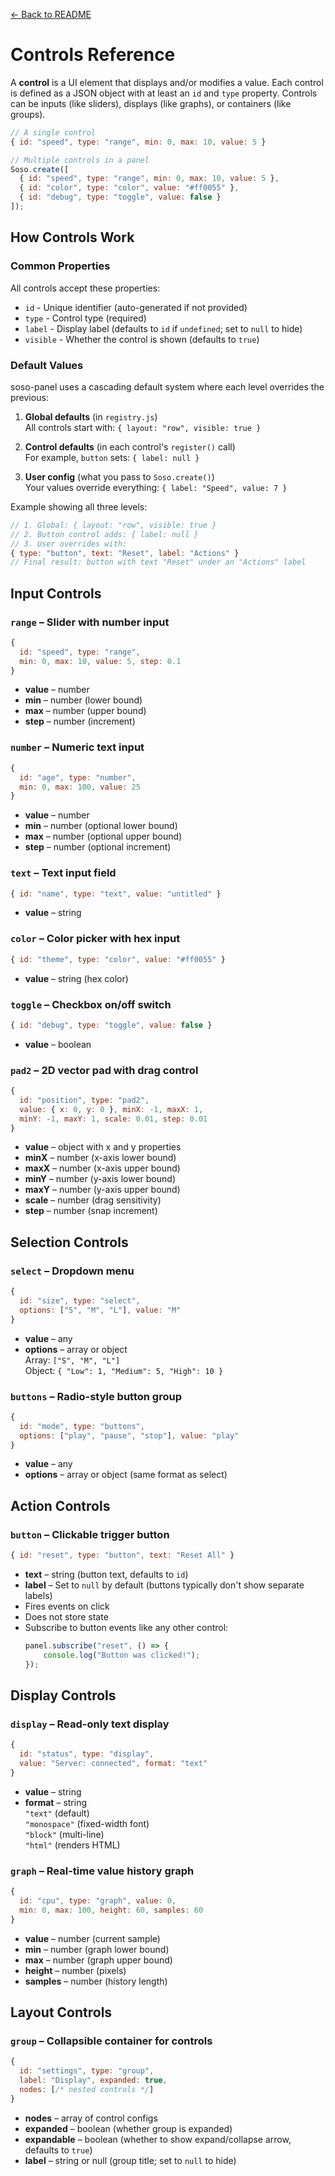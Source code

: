 [← Back to README](../README.md)

# Controls Reference

A **control** is a UI element that displays and/or modifies a value. Each control is defined as a JSON object with at least an `id` and `type` property. Controls can be inputs (like sliders), displays (like graphs), or containers (like groups).

```js
// A single control
{ id: "speed", type: "range", min: 0, max: 10, value: 5 }

// Multiple controls in a panel
Soso.create([
  { id: "speed", type: "range", min: 0, max: 10, value: 5 },
  { id: "color", type: "color", value: "#ff0055" },
  { id: "debug", type: "toggle", value: false }
]);
```

## How Controls Work

### Common Properties

All controls accept these properties:

- `id` - Unique identifier (auto-generated if not provided)
- `type` - Control type (required)
- `label` - Display label (defaults to `id` if `undefined`; set to `null` to hide)
- `visible` - Whether the control is shown (defaults to `true`)

### Default Values

soso-panel uses a cascading default system where each level overrides the previous:

1. **Global defaults** (in `registry.js`)<br>
   All controls start with: `{ layout: "row", visible: true }`

2. **Control defaults** (in each control's `register()` call)<br>
   For example, `button` sets: `{ label: null }`

3. **User config** (what you pass to `Soso.create()`)<br>
   Your values override everything: `{ label: "Speed", value: 7 }`

Example showing all three levels:

```js
// 1. Global: { layout: "row", visible: true }
// 2. Button control adds: { label: null }
// 3. User overrides with:
{ type: "button", text: "Reset", label: "Actions" }
// Final result: button with text "Reset" under an "Actions" label
```

## Input Controls

### `range` – Slider with number input

```js
{
  id: "speed", type: "range",
  min: 0, max: 10, value: 5, step: 0.1
}
```

- **value** – number
- **min** – number (lower bound)
- **max** – number (upper bound)
- **step** – number (increment)

### `number` – Numeric text input

```js
{
  id: "age", type: "number",
  min: 0, max: 100, value: 25
}
```

- **value** – number
- **min** – number (optional lower bound)
- **max** – number (optional upper bound)
- **step** – number (optional increment)

### `text` – Text input field

```js
{ id: "name", type: "text", value: "untitled" }
```

- **value** – string

### `color` – Color picker with hex input

```js
{ id: "theme", type: "color", value: "#ff0055" }
```

- **value** – string (hex color)

### `toggle` – Checkbox on/off switch

```js
{ id: "debug", type: "toggle", value: false }
```

- **value** – boolean

### `pad2` – 2D vector pad with drag control

```js
{
  id: "position", type: "pad2",
  value: { x: 0, y: 0 }, minX: -1, maxX: 1,
  minY: -1, maxY: 1, scale: 0.01, step: 0.01
}
```

- **value** – object with x and y properties
- **minX** – number (x-axis lower bound)
- **maxX** – number (x-axis upper bound)
- **minY** – number (y-axis lower bound)
- **maxY** – number (y-axis upper bound)
- **scale** – number (drag sensitivity)
- **step** – number (snap increment)

## Selection Controls

### `select` – Dropdown menu

```js
{
  id: "size", type: "select",
  options: ["S", "M", "L"], value: "M"
}
```

- **value** – any
- **options** – array or object<br>
  Array: `["S", "M", "L"]`<br>
  Object: `{ "Low": 1, "Medium": 5, "High": 10 }`

### `buttons` – Radio-style button group

```js
{
  id: "mode", type: "buttons",
  options: ["play", "pause", "stop"], value: "play"
}
```

- **value** – any
- **options** – array or object (same format as select)

## Action Controls

### `button` – Clickable trigger button

```js
{ id: "reset", type: "button", text: "Reset All" }
```

- **text** – string (button text, defaults to `id`)
- **label** – Set to `null` by default (buttons typically don't show separate labels)
- Fires events on click
- Does not store state
- Subscribe to button events like any other control:
    ```js
    panel.subscribe("reset", () => {
        console.log("Button was clicked!");
    });
    ```

## Display Controls

### `display` – Read-only text display

```js
{
  id: "status", type: "display",
  value: "Server: connected", format: "text"
}
```

- **value** – string
- **format** – string<br>
  `"text"` (default)<br>
  `"monospace"` (fixed-width font)<br>
  `"block"` (multi-line)<br>
  `"html"` (renders HTML)

### `graph` – Real-time value history graph

```js
{
  id: "cpu", type: "graph", value: 0,
  min: 0, max: 100, height: 60, samples: 60
}
```

- **value** – number (current sample)
- **min** – number (graph lower bound)
- **max** – number (graph upper bound)
- **height** – number (pixels)
- **samples** – number (history length)

## Layout Controls

### `group` – Collapsible container for controls

```js
{
  id: "settings", type: "group",
  label: "Display", expanded: true,
  nodes: [/* nested controls */]
}
```

- **nodes** – array of control configs
- **expanded** – boolean (whether group is expanded)
- **expandable** – boolean (whether to show expand/collapse arrow, defaults to `true`)
- **label** – string or null (group title; set to `null` to hide)

